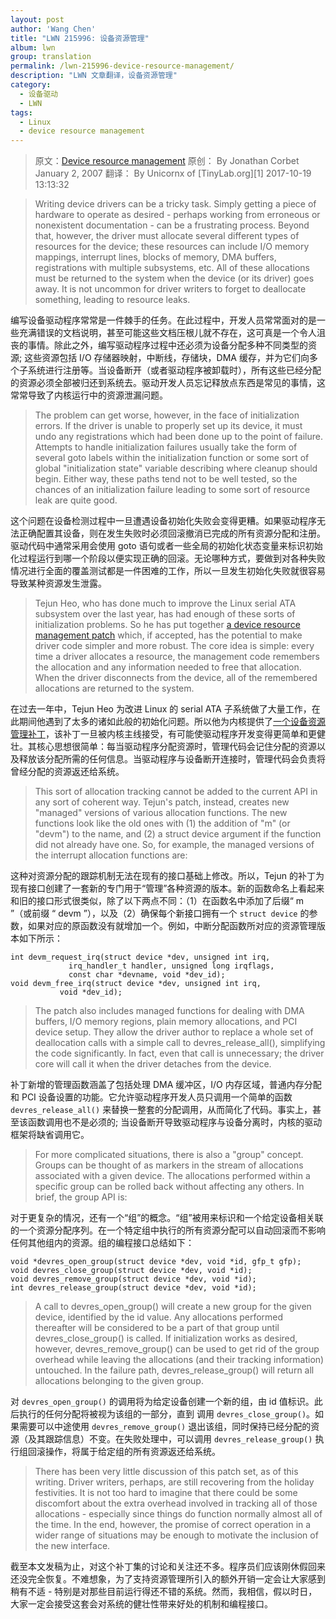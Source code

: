 ```yaml
---
layout: post
author: 'Wang Chen'
title: "LWN 215996: 设备资源管理"
album: lwn
group: translation
permalink: /lwn-215996-device-resource-management/
description: "LWN 文章翻译，设备资源管理"
category:
  - 设备驱动
  - LWN
tags:
  - Linux
  - device resource management
---
```


> 原文：[Device resource management](https://lwn.net/Articles/215996/)
> 原创：
>      By Jonathan Corbet
>      January 2, 2007
> 翻译：
>      By Unicornx of [TinyLab.org][1]
>      2017-10-19 13:13:32

> Writing device drivers can be a tricky task. Simply getting a piece of hardware to operate as desired - perhaps working from erroneous or nonexistent documentation - can be a frustrating process. Beyond that, however, the driver must allocate several different types of resources for the device; these resources can include I/O memory mappings, interrupt lines, blocks of memory, DMA buffers, registrations with multiple subsystems, etc. All of these allocations must be returned to the system when the device (or its driver) goes away. It is not uncommon for driver writers to forget to deallocate something, leading to resource leaks.

编写设备驱动程序常常是一件棘手的任务。在此过程中，开发人员常常面对的是一些充满错误的文档说明，甚至可能这些文档压根儿就不存在，这可真是一个令人沮丧的事情。除此之外，编写驱动程序过程中还必须为设备分配多种不同类型的资源; 这些资源包括 I/O 存储器映射，中断线，存储块，DMA 缓存，并为它们向多个子系统进行注册等。当设备断开（或者驱动程序被卸载时），所有这些已经分配的资源必须全部被归还到系统去。驱动开发人员忘记释放点东西是常见的事情，这常常导致了内核运行中的资源泄漏问题。
 
> The problem can get worse, however, in the face of initialization errors. If the driver is unable to properly set up its device, it must undo any registrations which had been done up to the point of failure. Attempts to handle initialization failures usually take the form of several goto labels within the initialization function or some sort of global "initialization state" variable describing where cleanup should begin. Either way, these paths tend not to be well tested, so the chances of an initialization failure leading to some sort of resource leak are quite good.

这个问题在设备检测过程中一旦遭遇设备初始化失败会变得更糟。如果驱动程序无法正确配置其设备，则在发生失败时必须回滚撤消已完成的所有资源分配和注册。驱动代码中通常采用会使用 goto 语句或者一些全局的初始化状态变量来标识初始化过程运行到哪一个阶段以便实现正确的回滚。无论哪种方式，要做到对各种失败情况进行全面的覆盖测试都是一件困难的工作，所以一旦发生初始化失败就很容易导致某种资源发生泄露。
 
> Tejun Heo, who has done much to improve the Linux serial ATA subsystem over the last year, has had enough of these sorts of initialization problems. So he has put together [a device resource management patch](http://lwn.net/Articles/215861/) which, if accepted, has the potential to make driver code simpler and more robust. The core idea is simple: every time a driver allocates a resource, the management code remembers the allocation and any information needed to free that allocation. When the driver disconnects from the device, all of the remembered allocations are returned to the system.

在过去一年中，Tejun Heo 为改进 Linux 的 serial  ATA 子系统做了大量工作，在此期间他遇到了太多的诸如此般的初始化问题。所以他为内核提供了[一个设备资源管理补丁](http://lwn.net/Articles/215861/)，该补丁一旦被内核主线接受，有可能使驱动程序开发变得更简单和更健壮。其核心思想很简单：每当驱动程序分配资源时，管理代码会记住分配的资源以及释放该分配所需的任何信息。当驱动程序与设备断开连接时，管理代码会负责将曾经分配的资源返还给系统。
 
> This sort of allocation tracking cannot be added to the current API in any sort of coherent way. Tejun's patch, instead, creates new "managed" versions of various allocation functions. The new functions look like the old ones with (1) the addition of "m" (or "devm") to the name, and (2) a struct device argument if the function did not already have one. So, for example, the managed versions of the interrupt allocation functions are:

这种对资源分配的跟踪机制无法在现有的接口基础上修改。所以，Tejun 的补丁为现有接口创建了一套新的专门用于“管理”各种资源的版本。新的函数命名上看起来和旧的接口形式很类似，除了以下两点不同：（1）在函数名中添加了后缀“ m ”（或前缀 “ devm ”），以及（2）确保每个新接口拥有一个 `struct device` 的参数，如果对应的原函数没有就增加一个。例如，中断分配函数所对应的资源管理版本如下所示：
 
	int devm_request_irq(struct device *dev, unsigned int irq,
			     irq_handler_t handler, unsigned long irqflags,
			     const char *devname, void *dev_id);
	void devm_free_irq(struct device *dev, unsigned int irq, 
			   void *dev_id);
 
> The patch also includes managed functions for dealing with DMA buffers, I/O memory regions, plain memory allocations, and PCI device setup. They allow the driver author to replace a whole set of deallocation calls with a simple call to devres_release_all(), simplifying the code significantly. In fact, even that call is unnecessary; the driver core will call it when the driver detaches from the device.

补丁新增的管理函数涵盖了包括处理 DMA 缓冲区，I/O 内存区域，普通内存分配和 PCI 设备设置的功能。它允许驱动程序开发人员只调用一个简单的函数 `devres_release_all()` 来替换一整套的分配调用，从而简化了代码。事实上，甚至该函数调用也不是必须的; 当设备断开导致驱动程序与设备分离时，内核的驱动框架将缺省调用它。
 
> For more complicated situations, there is also a "group" concept. Groups can be thought of as markers in the stream of allocations associated with a given device. The allocations performed within a specific group can be rolled back without affecting any others. In brief, the group API is:

对于更复杂的情况，还有一个“组”的概念。“组”被用来标识和一个给定设备相关联的一个资源分配序列。在一个特定组中执行的所有资源分配可以自动回滚而不影响任何其他组内的资源。组的编程接口总结如下：

	void *devres_open_group(struct device *dev, void *id, gfp_t gfp);
	void devres_close_group(struct device *dev, void *id);
	void devres_remove_group(struct device *dev, void *id);
	int devres_release_group(struct device *dev, void *id);
 
> A call to devres_open_group() will create a new group for the given device, identified by the id value. Any allocations performed thereafter will be considered to be a part of that group until devres_close_group() is called. If initialization works as desired, however, devres_remove_group() can be used to get rid of the group overhead while leaving the allocations (and their tracking information) untouched. In the failure path, devres_release_group() will return all allocations belonging to the given group.

对 `devres_open_group()` 的调用将为给定设备创建一个新的组，由 id 值标识。此后执行的任何分配将被视为该组的一部分，直到 调用 `devres_close_group()`。如果需要可以中途使用 `devres_remove_group()` 退出该组，同时保持已经分配的资源（及其跟踪信息）不变。在失败处理中，可以调用 `devres_release_group()` 执行组回滚操作，将属于给定组的所有资源返还给系统。
 
> There has been very little discussion of this patch set, as of this writing. Driver writers, perhaps, are still recovering from the holiday festivities. It is not too hard to imagine that there could be some discomfort about the extra overhead involved in tracking all of those allocations - especially since things do function normally almost all of the time. In the end, however, the promise of correct operation in a wider range of situations may be enough to motivate the inclusion of the new interface.

截至本文发稿为止，对这个补丁集的讨论和关注还不多。程序员们应该刚休假回来还没完全恢复。不难想象，为了支持资源管理所引入的额外开销一定会让大家感到稍有不适 - 特别是对那些目前运行得还不错的系统。然而，我相信，假以时日，大家一定会接受这套会对系统的健壮性带来好处的机制和编程接口。